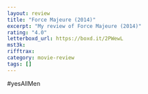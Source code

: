 ```yaml
---
layout: review
title: "Force Majeure (2014)"
excerpt: "My review of Force Majeure (2014)"
rating: "4.0"
letterboxd_url: https://boxd.it/2PWewL
mst3k:
rifftrax:
category: movie-review
tags: []
---
```


\#yesAllMen
